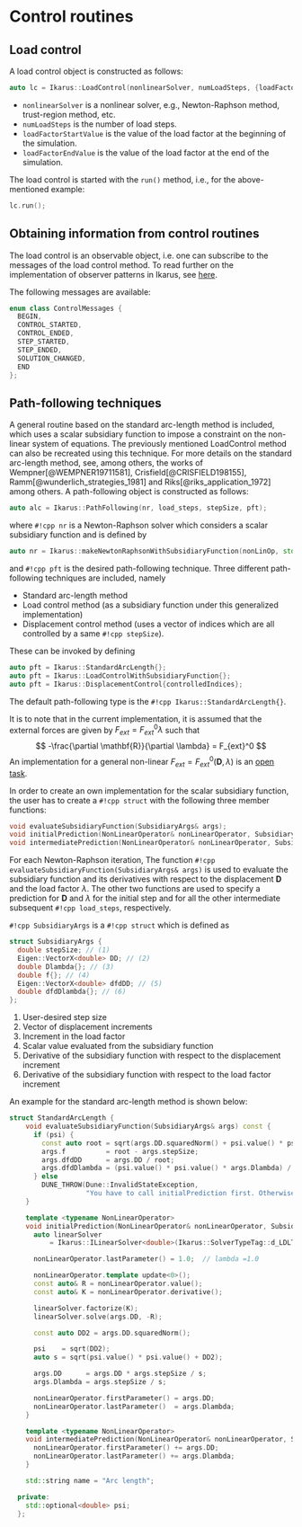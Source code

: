<!--
SPDX-FileCopyrightText: 2022 The Ikarus Developers mueller@ibb.uni-stuttgart.de
SPDX-License-Identifier: CC-BY-SA-4.0
-->

# Control routines

## Load control
A load control object is constructed as follows:
```cpp
auto lc = Ikarus::LoadControl(nonlinearSolver, numLoadSteps, {loadFactorStartValue, loadFactorEndValue});
```

- `nonlinearSolver` is a nonlinear solver, e.g., Newton-Raphson method, trust-region method, etc.
- `numLoadSteps` is the number of load steps.
- `loadFactorStartValue` is the value of the load factor at the beginning of the simulation.
- `loadFactorEndValue` is the value of the load factor at the end of the simulation.

The load control is started with the ``run()`` method, i.e., for the above-mentioned example:
```cpp
lc.run();
```

## Obtaining information from control routines
The load control is an observable object, i.e. one can subscribe to the messages of the load control method.
To read further on the implementation of observer patterns in Ikarus, see [here](observer.md).

The following messages are available:
```cpp
enum class ControlMessages { 
  BEGIN,
  CONTROL_STARTED,
  CONTROL_ENDED,
  STEP_STARTED,
  STEP_ENDED,
  SOLUTION_CHANGED,
  END 
};
```

## Path-following techniques
A general routine based on the standard arc-length method is included, which uses a scalar subsidiary function to impose 
a constraint on the non-linear system of equations. The previously mentioned LoadControl method can also be recreated 
using this technique. For more details on the standard arc-length method, see, among others, the works 
of Wempner[@WEMPNER19711581], Crisfield[@CRISFIELD198155], Ramm[@wunderlich_strategies_1981] and 
Riks[@riks_application_1972] among others. A path-following object is constructed as follows:  
```cpp
auto alc = Ikarus::PathFollowing(nr, load_steps, stepSize, pft);
```
where `#!cpp nr` is a Newton-Raphson solver which considers a scalar subsidiary function and is defined by
```cpp
auto nr = Ikarus::makeNewtonRaphsonWithSubsidiaryFunction(nonLinOp, std::move(linSolver));
```
and `#!cpp pft` is the desired path-following technique. Three different path-following techniques are included, namely

* Standard arc-length method
* Load control method (as a subsidiary function under this generalized implementation)
* Displacement control method (uses a vector of indices which are all controlled by a same `#!cpp stepSize`).

These can be invoked by defining 
```cpp
auto pft = Ikarus::StandardArcLength{};
auto pft = Ikarus::LoadControlWithSubsidiaryFunction{};
auto pft = Ikarus::DisplacementControl{controlledIndices};
```
The default path-following type is the `#!cpp Ikarus::StandardArcLength{}`.

It is to note that in the current implementation, it is assumed that the external forces are given by 
$F_{ext} = F_{ext}^0\lambda$ such that 
$$
-\frac{\partial \mathbf{R}}{\partial \lambda} = F_{ext}^0
$$
An implementation for a general non-linear $F_{ext} = F_{ext}^0\left(\mathbf{D},\lambda\right)$ is an [open task](../03_contribution/openTask.md#control-routines---addons).

In order to create an own implementation for the scalar subsidiary function, the user has to create a `#!cpp struct` 
with the following three member functions:  
```cpp
void evaluateSubsidiaryFunction(SubsidiaryArgs& args);
void initialPrediction(NonLinearOperator& nonLinearOperator, SubsidiaryArgs& args);
void intermediatePrediction(NonLinearOperator& nonLinearOperator, SubsidiaryArgs& args);
```
For each Newton-Raphson iteration, The function `#!cpp evaluateSubsidiaryFunction(SubsidiaryArgs& args)` is used to evaluate the subsidiary function and 
its derivatives with respect to the displacement $\mathbf{D}$ and the load factor $\lambda$. The other two functions 
are used to specify a prediction for $\mathbf{D}$ and $\lambda$ for the initial step and for 
all the other intermediate subsequent `#!cpp load_steps`, respectively.   

`#!cpp SubsidiaryArgs` is a `#!cpp struct` which is defined as
```cpp
struct SubsidiaryArgs {
  double stepSize; // (1)
  Eigen::VectorX<double> DD; // (2)
  double Dlambda{}; // (3)
  double f{}; // (4)
  Eigen::VectorX<double> dfdDD; // (5)
  double dfdDlambda{}; // (6)
};
```

1. User-desired step size
2. Vector of displacement increments
3. Increment in the load factor
4. Scalar value evaluated from the subsidiary function
5. Derivative of the subsidiary function with respect to the displacement increment
6. Derivative of the subsidiary function with respect to the load factor increment

An example for the standard arc-length method is shown below:
```cpp
struct StandardArcLength {
    void evaluateSubsidiaryFunction(SubsidiaryArgs& args) const {
      if (psi) {
        const auto root = sqrt(args.DD.squaredNorm() + psi.value() * psi.value() * args.Dlambda * args.Dlambda);
        args.f          = root - args.stepSize;
        args.dfdDD      = args.DD / root;
        args.dfdDlambda = (psi.value() * psi.value() * args.Dlambda) / root;
      } else
        DUNE_THROW(Dune::InvalidStateException,
                   "You have to call initialPrediction first. Otherwise psi is not defined");
    }

    template <typename NonLinearOperator>
    void initialPrediction(NonLinearOperator& nonLinearOperator, SubsidiaryArgs& args) {
      auto linearSolver
          = Ikarus::ILinearSolver<double>(Ikarus::SolverTypeTag::d_LDLT);  // for the linear predictor step

      nonLinearOperator.lastParameter() = 1.0;  // lambda =1.0

      nonLinearOperator.template update<0>();
      const auto& R = nonLinearOperator.value();
      const auto& K = nonLinearOperator.derivative();

      linearSolver.factorize(K);
      linearSolver.solve(args.DD, -R);

      const auto DD2 = args.DD.squaredNorm();

      psi    = sqrt(DD2);
      auto s = sqrt(psi.value() * psi.value() + DD2);

      args.DD      = args.DD * args.stepSize / s;
      args.Dlambda = args.stepSize / s;

      nonLinearOperator.firstParameter() = args.DD;
      nonLinearOperator.lastParameter()  = args.Dlambda;
    }

    template <typename NonLinearOperator>
    void intermediatePrediction(NonLinearOperator& nonLinearOperator, SubsidiaryArgs& args) {
      nonLinearOperator.firstParameter() += args.DD;
      nonLinearOperator.lastParameter() += args.Dlambda;
    }

    std::string name = "Arc length";

  private:
    std::optional<double> psi;
  };
```

